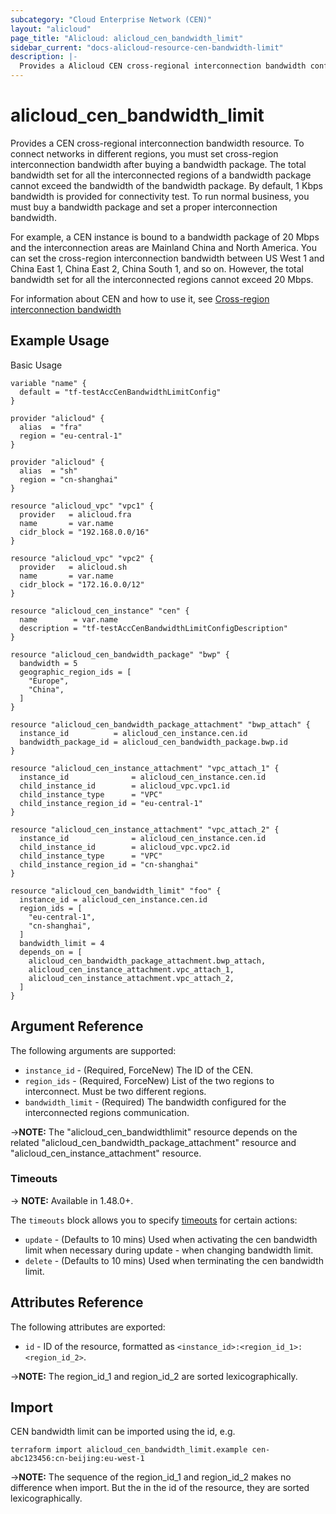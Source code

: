 ```yaml
---
subcategory: "Cloud Enterprise Network (CEN)"
layout: "alicloud"
page_title: "Alicloud: alicloud_cen_bandwidth_limit"
sidebar_current: "docs-alicloud-resource-cen-bandwidth-limit"
description: |-
  Provides a Alicloud CEN cross-regional interconnection bandwidth configuration resource.
---
```


# alicloud\_cen_bandwidth_limit

Provides a CEN cross-regional interconnection bandwidth resource. To connect networks in different regions, you must set cross-region interconnection bandwidth after buying a bandwidth package. The total bandwidth set for all the interconnected regions of a bandwidth package cannot exceed the bandwidth of the bandwidth package. By default, 1 Kbps bandwidth is provided for connectivity test. To run normal business, you must buy a bandwidth package and set a proper interconnection bandwidth.

For example, a CEN instance is bound to a bandwidth package of 20 Mbps and  the interconnection areas are Mainland China and North America. You can set the cross-region interconnection bandwidth between US West 1 and China East 1, China East 2, China South 1, and so on. However, the total bandwidth set for all the interconnected regions cannot exceed 20  Mbps.

For information about CEN and how to use it, see [Cross-region interconnection bandwidth](https://www.alibabacloud.com/help/doc-detail/65983.htm)

## Example Usage

Basic Usage

```
variable "name" {
  default = "tf-testAccCenBandwidthLimitConfig"
}

provider "alicloud" {
  alias  = "fra"
  region = "eu-central-1"
}

provider "alicloud" {
  alias  = "sh"
  region = "cn-shanghai"
}

resource "alicloud_vpc" "vpc1" {
  provider   = alicloud.fra
  name       = var.name
  cidr_block = "192.168.0.0/16"
}

resource "alicloud_vpc" "vpc2" {
  provider   = alicloud.sh
  name       = var.name
  cidr_block = "172.16.0.0/12"
}

resource "alicloud_cen_instance" "cen" {
  name        = var.name
  description = "tf-testAccCenBandwidthLimitConfigDescription"
}

resource "alicloud_cen_bandwidth_package" "bwp" {
  bandwidth = 5
  geographic_region_ids = [
    "Europe",
    "China",
  ]
}

resource "alicloud_cen_bandwidth_package_attachment" "bwp_attach" {
  instance_id          = alicloud_cen_instance.cen.id
  bandwidth_package_id = alicloud_cen_bandwidth_package.bwp.id
}

resource "alicloud_cen_instance_attachment" "vpc_attach_1" {
  instance_id              = alicloud_cen_instance.cen.id
  child_instance_id        = alicloud_vpc.vpc1.id
  child_instance_type      = "VPC"
  child_instance_region_id = "eu-central-1"
}

resource "alicloud_cen_instance_attachment" "vpc_attach_2" {
  instance_id              = alicloud_cen_instance.cen.id
  child_instance_id        = alicloud_vpc.vpc2.id
  child_instance_type      = "VPC"
  child_instance_region_id = "cn-shanghai"
}

resource "alicloud_cen_bandwidth_limit" "foo" {
  instance_id = alicloud_cen_instance.cen.id
  region_ids = [
    "eu-central-1",
    "cn-shanghai",
  ]
  bandwidth_limit = 4
  depends_on = [
    alicloud_cen_bandwidth_package_attachment.bwp_attach,
    alicloud_cen_instance_attachment.vpc_attach_1,
    alicloud_cen_instance_attachment.vpc_attach_2,
  ]
}
```
## Argument Reference

The following arguments are supported:

* `instance_id` - (Required, ForceNew) The ID of the CEN.
* `region_ids` - (Required, ForceNew) List of the two regions to interconnect. Must be two different regions.
* `bandwidth_limit` - (Required) The bandwidth configured for the interconnected regions communication.

->**NOTE:** The "alicloud_cen_bandwidthlimit" resource depends on the related "alicloud_cen_bandwidth_package_attachment" resource and "alicloud_cen_instance_attachment" resource.

### Timeouts
-> **NOTE:** Available in 1.48.0+.

The `timeouts` block allows you to specify [timeouts](https://www.terraform.io/docs/configuration-0-11/resources.html#timeouts) for certain actions:

* `update` - (Defaults to 10 mins) Used when activating the cen bandwidth limit when necessary during update - when changing bandwidth limit.
* `delete` - (Defaults to 10 mins) Used when terminating the cen bandwidth limit. 

## Attributes Reference

The following attributes are exported:

- `id` - ID of the resource, formatted as `<instance_id>:<region_id_1>:<region_id_2>`.

->**NOTE:** The region_id_1 and region_id_2 are sorted lexicographically.

## Import

CEN bandwidth limit can be imported using the id, e.g.

```
terraform import alicloud_cen_bandwidth_limit.example cen-abc123456:cn-beijing:eu-west-1
```

->**NOTE:** The sequence of the region_id_1 and region_id_2 makes no difference when import. But the in the id of the resource, they are sorted lexicographically.
